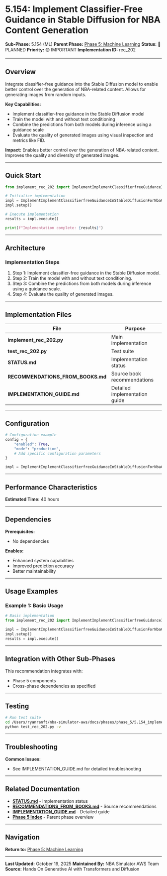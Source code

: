 # 5.154: Implement Classifier-Free Guidance in Stable Diffusion for NBA Content Generation

**Sub-Phase:** 5.154 (ML)
**Parent Phase:** [Phase 5: Machine Learning](../PHASE_5_INDEX.md)
**Status:** 🔵 PLANNED
**Priority:** 🟡 IMPORTANT
**Implementation ID:** rec_202

---

## Overview

Integrate classifier-free guidance into the Stable Diffusion model to enable better control over the generation of NBA-related content. Allows for generating images from random inputs.

**Key Capabilities:**
- Implement classifier-free guidance in the Stable Diffusion model
- Train the model with and without text conditioning
- Combine the predictions from both models during inference using a guidance scale
- Evaluate the quality of generated images using visual inspection and metrics like FID.

**Impact:**
Enables better control over the generation of NBA-related content. Improves the quality and diversity of generated images.

---

## Quick Start

```python
from implement_rec_202 import ImplementImplementClassifierfreeGuidanceInStableDiffusionForNbaContentGeneration

# Initialize implementation
impl = ImplementImplementClassifierfreeGuidanceInStableDiffusionForNbaContentGeneration()
impl.setup()

# Execute implementation
results = impl.execute()

print(f"Implementation complete: {results}")
```

---

## Architecture

### Implementation Steps

1. Step 1: Implement classifier-free guidance in the Stable Diffusion model.
2. Step 2: Train the model with and without text conditioning.
3. Step 3: Combine the predictions from both models during inference using a guidance scale.
4. Step 4: Evaluate the quality of generated images.

---

## Implementation Files

| File | Purpose |
|------|---------|
| **implement_rec_202.py** | Main implementation |
| **test_rec_202.py** | Test suite |
| **STATUS.md** | Implementation status |
| **RECOMMENDATIONS_FROM_BOOKS.md** | Source book recommendations |
| **IMPLEMENTATION_GUIDE.md** | Detailed implementation guide |

---

## Configuration

```python
# Configuration example
config = {
    "enabled": True,
    "mode": "production",
    # Add specific configuration parameters
}

impl = ImplementImplementClassifierfreeGuidanceInStableDiffusionForNbaContentGeneration(config=config)
```

---

## Performance Characteristics

**Estimated Time:** 40 hours

---

## Dependencies

**Prerequisites:**
- No dependencies

**Enables:**
- Enhanced system capabilities
- Improved prediction accuracy
- Better maintainability

---

## Usage Examples

### Example 1: Basic Usage

```python
# Basic implementation
from implement_rec_202 import ImplementImplementClassifierfreeGuidanceInStableDiffusionForNbaContentGeneration

impl = ImplementImplementClassifierfreeGuidanceInStableDiffusionForNbaContentGeneration()
impl.setup()
results = impl.execute()
```

---

## Integration with Other Sub-Phases

This recommendation integrates with:
- Phase 5 components
- Cross-phase dependencies as specified

---

## Testing

```bash
# Run test suite
cd /Users/ryanranft/nba-simulator-aws/docs/phases/phase_5/5.154_implement_classifier-free_guidance_in_stable_diffusion_for_n
python test_rec_202.py -v
```

---

## Troubleshooting

**Common Issues:**
- See IMPLEMENTATION_GUIDE.md for detailed troubleshooting

---

## Related Documentation

- **[STATUS.md](STATUS.md)** - Implementation status
- **[RECOMMENDATIONS_FROM_BOOKS.md](RECOMMENDATIONS_FROM_BOOKS.md)** - Source recommendations
- **[IMPLEMENTATION_GUIDE.md](IMPLEMENTATION_GUIDE.md)** - Detailed guide
- **[Phase 5 Index](../PHASE_5_INDEX.md)** - Parent phase overview

---

## Navigation

**Return to:** [Phase 5: Machine Learning](../PHASE_5_INDEX.md)

---

**Last Updated:** October 19, 2025
**Maintained By:** NBA Simulator AWS Team
**Source:** Hands On Generative AI with Transformers and Diffusion
